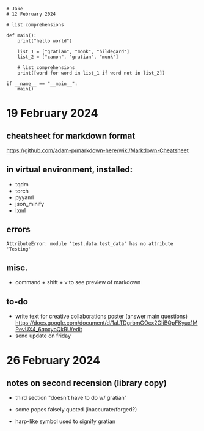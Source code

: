 
```
# Jake
# 12 February 2024

# list comprehensions 

def main():
    print("hello world")

    list_1 = ["gratian", "monk", "hildegard"]
    list_2 = ["canon", "gratian", "monk"]

    # list comprehensions
    print([word for word in list_1 if word not in list_2])

if __name__ == "__main__":
    main()    
```

# 19 February 2024

## cheatsheet for markdown format
https://github.com/adam-p/markdown-here/wiki/Markdown-Cheatsheet

## in virtual environment, installed:

+ tqdm
+ torch
+ pyyaml
+ json_minify
+ lxml

## errors
`AttributeError: module 'test.data.test_data' has no attribute 'Testing'`

## misc.

+ command + shift + v to see preview of markdown

## to-do

+ write text for creative collaborations poster (answer main questions)
https://docs.google.com/document/d/1aLTDgrbmGOcx2GIiBQpFKyux1MPevUX4_6qoxyoQkRU/edit
+ send update on friday

# 26 February 2024

## notes on second recension (library copy)

+ third section "doesn't have to do w/ gratian"
+ some popes falsely quoted (inaccurate/forged?)

+ harp-like symbol used to signify gratian






